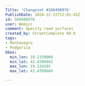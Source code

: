 ```yaml
---
Title: 'Changeset #160498976'
PublishDate: 2024-12-22T12:01:45Z
id: 160498976
user: Wemicc
comment: Specify road surfaces
created_by: StreetComplete 60.0
tags:
- Montenegro
- Podgorica
bbox:
  min_lon: 19.2339008
  min_lat: 42.4396692
  max_lon: 19.234103
  max_lat: 42.4399666

---
```

